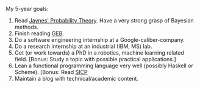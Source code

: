 My 5-year goals: 

1. Read [Jaynes' Probability Theory](http://www.amazon.com/Probability-Theory-The-Logic-Science/dp/0521592712). Have a very strong grasp of Bayesian methods.
2. Finish reading [GEB](http://www.amazon.com/G%C3%B6del-Escher-Bach-Eternal-Golden/dp/0465026567/ref=sr_1_1?s=books&ie=UTF8&qid=1396997977&sr=1-1&keywords=godel+escher+bach).
3. Do a software engineering internship at a Google-caliber-company.
4. Do a research internship at an industrial (IBM, MS) lab.
5. Get (or work towards) a PhD in a robotics, machine learning related field. [Bonus: Study a topic with possible practical applications.]
6. Lean a functional programming language very well (possibly Haskell or Scheme). [Bonus: Read [SICP](http://www.amazon.com/Structure-Interpretation-Computer-Programs-Engineering/dp/0262510871/ref=sr_1_1?s=books&ie=UTF8&qid=1396998524&sr=1-1&keywords=structure+and+interpretation+of+computer+programs)
7. Maintain a blog with technical/academic content.